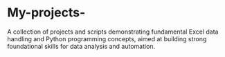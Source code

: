 # My-projects-
A collection of projects and scripts demonstrating fundamental Excel data handling and Python programming concepts, aimed at building strong foundational skills for data analysis and automation.
